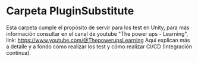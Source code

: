 # Carpeta PluginSubstitute

Esta carpeta cumple el propósito de servir para los test en Unity, para más información consultar en el canal de youtube "The power ups - Learning", link: https://www.youtube.com/@ThepowerupsLearning Aquí explican más a detalle y a fondo cómo realizar los test y cómo realizar CI/CD (Integración contínua).
